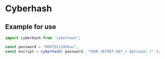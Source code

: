 # Cyberhash
## Example for use
```js
import cyberhash from 'cyberhash';

const password = "ROOT@123456uu";
const encript = cyberhash( password, "YOUR_SECRET_KEY_( Optional )" );
```
